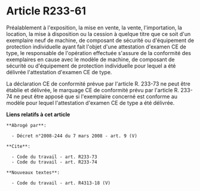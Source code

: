 # Article R233-61

Préalablement à l'exposition, la mise en vente, la vente, l'importation, la location, la mise à disposition ou la cession à
quelque titre que ce soit d'un exemplaire neuf de machine, de composant de sécurité ou d'équipement de protection
individuelle ayant fait l'objet d'une attestation d'examen CE de type, le responsable de l'opération effectuée s'assure de la
conformité des exemplaires en cause avec le modèle de machine, de composant de sécurité ou d'équipement de protection
individuelle pour lequel a été délivrée l'attestation d'examen CE de type.

La déclaration CE de conformité prévue par l'article R. 233-73 ne peut être établie et délivrée, le marquage CE de conformité
prévu par l'article R. 233-74 ne peut être apposé que si l'exemplaire concerné est conforme au modèle pour lequel
l'attestation d'examen CE de type a été délivrée.

**Liens relatifs à cet article**

	**Abrogé par**:

	  - Décret n°2008-244 du 7 mars 2008 - art. 9 (V)

	**Cite**:

	  - Code du travail - art. R233-73
	  - Code du travail - art. R233-74

	**Nouveaux textes**:

	  - Code du travail - art. R4313-18 (V)
